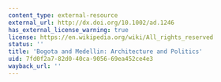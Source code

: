 ```yaml
---
content_type: external-resource
external_url: http://dx.doi.org/10.1002/ad.1246
has_external_license_warning: true
license: https://en.wikipedia.org/wiki/All_rights_reserved
status: ''
title: 'Bogota and Medellin: Architecture and Politics'
uid: 7fd0f2a7-82d0-40ca-9056-69ea452ce4e3
wayback_url: ''
---
```

